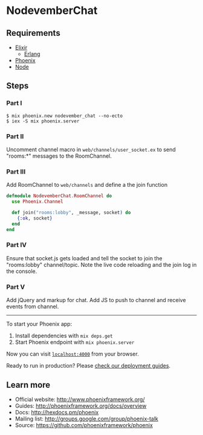 # NodevemberChat

## Requirements
* [Elixir](http://elixir-lang.org/install.html)
  * [Erlang](https://www.erlang-solutions.com/downloads/download-erlang-otp)
* [Phoenix](http://www.phoenixframework.org/docs/installation)
* [Node](https://nodejs.org/en/download/)

## Steps
### Part I
```
$ mix phoenix.new nodevember_chat --no-ecto
$ iex -S mix phoenix.server
```

### Part II
Uncomment channel macro in `web/channels/user_socket.ex` to send "rooms:*"
messages to the RoomChannel.

### Part III
Add RoomChannel to `web/channels` and define a the join function
```elixir
defmodule NodevemberChat.RoomChannel do
  use Phoenix.Channel

  def join("rooms:lobby", _message, socket) do
    {:ok, socket}
  end
end
```

### Part IV
Ensure that socket.js gets loaded and tell the socket to join the "rooms:lobby"
channel/topic. Note the live code reloading and the join log in the console.

### Part V
Add jQuery and markup for chat. Add JS to push to channel and receive events
from channel.

---

To start your Phoenix app:

  1. Install dependencies with `mix deps.get`
  2. Start Phoenix endpoint with `mix phoenix.server`

Now you can visit [`localhost:4000`](http://localhost:4000) from your browser.

Ready to run in production? Please [check our deployment guides](http://www.phoenixframework.org/docs/deployment).

## Learn more

  * Official website: http://www.phoenixframework.org/
  * Guides: http://phoenixframework.org/docs/overview
  * Docs: http://hexdocs.pm/phoenix
  * Mailing list: http://groups.google.com/group/phoenix-talk
  * Source: https://github.com/phoenixframework/phoenix
